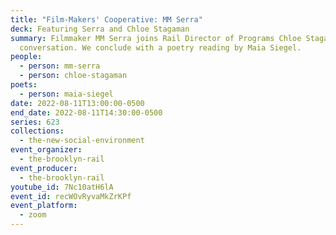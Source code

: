 ```yaml
---
title: "Film-Makers' Cooperative: MM Serra"
deck: Featuring Serra and Chloe Stagaman
summary: Filmmaker MM Serra joins Rail Director of Programs Chloe Stagaman for a
  conversation. We conclude with a poetry reading by Maia Siegel.
people:
  - person: mm-serra
  - person: chloe-stagaman
poets:
  - person: maia-siegel
date: 2022-08-11T13:00:00-0500
end_date: 2022-08-11T14:30:00-0500
series: 623
collections:
  - the-new-social-environment
event_organizer:
  - the-brooklyn-rail
event_producer:
  - the-brooklyn-rail
youtube_id: 7Nc10atH6lA
event_id: recWOvRyvaMkZrKPf
event_platform:
  - zoom
---
```

